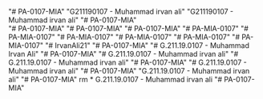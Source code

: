 "# PA-0107-MIA" 
"G211190107 - Muhammad irvan ali" 
"G211190107 - Muhammad irvan ali" 
"# PA-0107-MIA"  
"# PA-0107-MIA" 
"# PA-0107-MIA" 
"# PA-0107-MIA" 
"# PA-MIA-0107" 
"# PA-MIA-0107" 
"# PA-MIA-0107" 
"# PA-MIA-0107" 
"# PA-MIA-0107" 
"# PA-MIA-0107" 
"# IrvanAli21" 
"# PA-0107-MIA" 
"# G.211.19.0107 - Muhammad Irvan Ali" 
"# PA-0107-MIA" 
"# G.211.19.0107 - Muhammad irvan ali" 
"# G.211.19.0107 - Muhammad irvan ali" 
"# PA-0107-MIA" 
"# G.211.19.0107 - Muhammad irvan ali" 
"# PA-0107-MIA" 
"G.211.19.0107 - Muhammad irvan ali" 
"# PA-0107-MIA" 
rm * 
G.211.19.0107 - Muhammad irvan ali 
"# PA-0107-MIA" 
